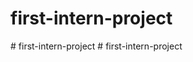 # first-intern-project
#   f i r s t - i n t e r n - p r o j e c t  
 #   f i r s t - i n t e r n - p r o j e c t  
 